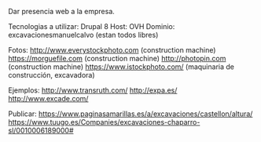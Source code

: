 Dar presencia web a la empresa.

Tecnologias a utilizar: Drupal 8
Host: OVH
Dominio: excavacionesmanuelcalvo (estan todos libres)

Fotos:
http://www.everystockphoto.com  (construction machine)
https://morguefile.com  (construction machine)
http://photopin.com  (construction machine)
https://www.istockphoto.com/  (maquinaria de construcción, excavadora)

Ejemplos:
http://www.transruth.com/ 
http://expa.es/ 
http://www.excade.com/ 

Publicar:
https://www.paginasamarillas.es/a/excavaciones/castellon/altura/ 
https://www.tuugo.es/Companies/excavaciones-chaparro-sl/0010006189000#